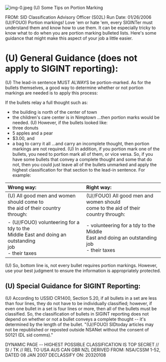 ![img-0.jpeg](img-0.jpeg)
(U) Some Tips on Portion Marking

FROM:
SID Classification Advisory Officer (S02L)
Run Date: 01/26/2006
(U//FOUO) Portion markings! Love 'em or hate 'em, every SIGINTer must understand them and know how to use them. It can be especially tricky to know what to do when you are portion marking bulleted lists. Here's some guidance that might make this aspect of your job a little easier.

# (U) General Guidance (does not apply to SIGINT reporting): 

(U) The lead-in sentence MUST ALWAYS be portion-marked. As for the bullets themselves, a good way to determine whether or not portion markings are needed is to apply this process:

If the bullets relay a full thought such as:

- the building is north of the center of town
- the children's care center is in Nimptown
...then portion marks would be needed.
(U) However, if the bullets looked like:
- three donuts
- 5 apples and a pear
- $\$ 3.00$, and
- a bag to carry it all
...and carry an incomplete thought, then portion markings are not required.
(U) In addition, if you portion mark one of the bullets, you need to portion mark all of them, or vice versa. So, if you have some bullets that convey a complete thought and some that do not, then you could just leave all of the bullets unmarked and apply the highest classification for that section to the lead-in sentence. For example:

| Wrong way: | Right way: |
| :-- | :-- |
| (U) All good men and women should come to <br> the aid of their country through: | (U//FOUO) All good men and women should <br> come to the aid of their country through: |
| - (U//FOUO) volunteering for a tdy to the <br> Middle East and doing an outstanding <br> job <br> - their taxes | - volunteering for a tdy to the Middle <br> East and doing an outstanding job <br> - their taxes |

(U) So, bottom line is, not every bullet requires portion markings. However, use your best judgment to ensure the information is appropriately protected.

## (U) Special Guidance for SIGINT Reporting:

(U) According to USSID CR1400, Section 5.20, if all bullets in a set are less than four lines, they do not have to be individually classified; however, if even one bullet in a set is four lines or more, then all of the bullets must be classified. So, the classification of bullets in SIGINT reporting does not depend on whether or not a bullet conveys a complete thought -- it's determined by the length of the bullet.
"(U//FOUO) SIDtoday articles may not be republished or reposted outside NSANet without the consent of S0121 (DL sid comms)."

DYNAMIC PAGE -- HIGHEST POSSIBLE CLASSIFICATION IS
TOP SECRET // SI / TK // REL TO USA AUS CAN GBR NZL
DERIVED FROM: NSA/CSSM 1-52, DATED 08 JAN 2007 DECLASSIFY ON: 20320108
